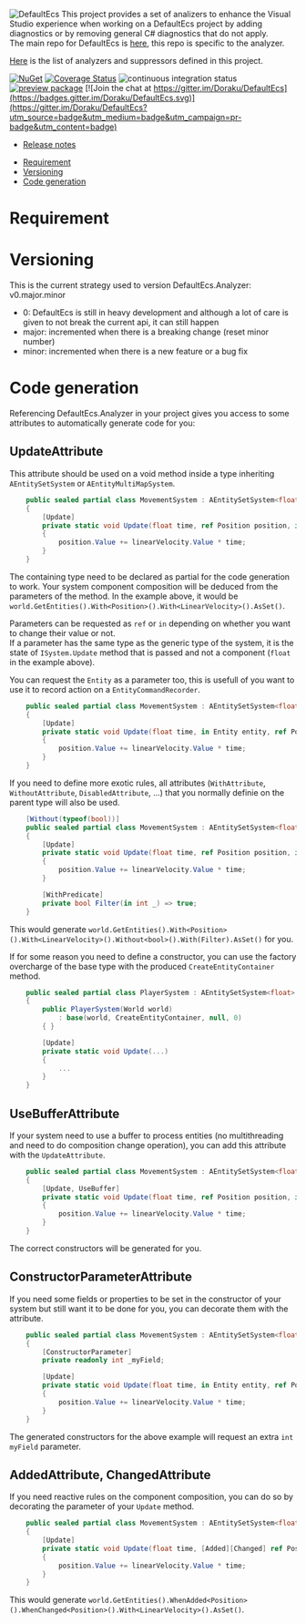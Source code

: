 ![DefaultEcs](https://github.com/Doraku/DefaultEcs/blob/master/image/DefaultEcsLogo.png)
This project provides a set of analizers to enhance the Visual Studio experience when working on a DefaultEcs project by adding diagnostics or by removing general C# diagnostics that do not apply.  
The main repo for DefaultEcs is [here](https://github.com/Doraku/DefaultEcs/), this repo is specific to the analyzer.

[Here](https://github.com/Doraku/DefaultEcs.Analyzer/blob/master/documentation/index.md) is the list of analyzers and suppressors defined in this project.

[![NuGet](https://buildstats.info/nuget/DefaultEcs.Analyzer)](https://www.nuget.org/packages/DefaultEcs.Analyzer)
[![Coverage Status](https://coveralls.io/repos/github/Doraku/DefaultEcs.Analyzer/badge.svg?branch=master)](https://coveralls.io/github/Doraku/DefaultEcs.Analyzer?branch=master)
![continuous integration status](https://github.com/doraku/defaultEcs.analyzer/workflows/continuous%20integration/badge.svg)
[![preview package](https://img.shields.io/badge/preview-package-blue?style=flat&logo=github)](https://github.com/Doraku/DefaultEcs.Analyzer/packages/502961)
[![Join the chat at https://gitter.im/Doraku/DefaultEcs](https://badges.gitter.im/Doraku/DefaultEcs.svg)](https://gitter.im/Doraku/DefaultEcs?utm_source=badge&utm_medium=badge&utm_campaign=pr-badge&utm_content=badge)

- [Release notes](./documentation/RELEASENOTES.md 'Release notes')
<a/>

- [Requirement](#Requirement)
- [Versioning](#Versioning)
- [Code generation](#Code)

<a name='Requirement'></a>
# Requirement

<a name='Versioning'></a>
# Versioning
This is the current strategy used to version DefaultEcs.Analyzer: v0.major.minor
- 0: DefaultEcs is still in heavy development and although a lot of care is given to not break the current api, it can still happen
- major: incremented when there is a breaking change (reset minor number)
- minor: incremented when there is a new feature or a bug fix

<a name='Code'></a>
# Code generation
Referencing DefaultEcs.Analyzer in your project gives you access to some attributes to automatically generate code for you:

## UpdateAttribute
This attribute should be used on a void method inside a type inheriting `AEntitySetSystem` or `AEntityMultiMapSystem`.
```csharp
    public sealed partial class MovementSystem : AEntitySetSystem<float>
    {
        [Update]
        private static void Update(float time, ref Position position, in LinearVelocity linearVelocity)
        {
            position.Value += linearVelocity.Value * time;
        }
    }
```

The containing type need to be declared as partial for the code generation to work. Your system component composition will be deduced from the parameters of the method. In the example above, it would be `world.GetEntities().With<Position>().With<LinearVelocity>().AsSet()`.

Parameters can be requested as `ref` or `in` depending on whether you want to change their value or not.  
If a parameter has the same type as the generic type of the system, it is the state of `ISystem.Update` method that is passed and not a component (`float` in the example above).

You can request the `Entity` as a parameter too, this is usefull of you want to use it to record action on a `EntityCommandRecorder`.
```csharp
    public sealed partial class MovementSystem : AEntitySetSystem<float>
    {
        [Update]
        private static void Update(float time, in Entity entity, ref Position position, in LinearVelocity linearVelocity)
        {
            position.Value += linearVelocity.Value * time;
        }
    }
```

If you need to define more exotic rules, all attributes (`WithAttribute`, `WithoutAttribute`, `DisabledAttribute`, ...) that you normally definie on the parent type will also be used.
```csharp
    [Without(typeof(bool))]
    public sealed partial class MovementSystem : AEntitySetSystem<float>
    {
        [Update]
        private static void Update(float time, ref Position position, in LinearVelocity linearVelocity)
        {
            position.Value += linearVelocity.Value * time;
        }

        [WithPredicate]
        private bool Filter(in int _) => true;
    }
```

This would generate `world.GetEntities().With<Position>().With<LinearVelocity>().Without<bool>().With(Filter).AsSet()` for you.

If for some reason you need to define a constructor, you can use the factory overcharge of the base type with the produced `CreateEntityContainer` method.
```csharp
    public sealed partial class PlayerSystem : AEntitySetSystem<float>
    {
        public PlayerSystem(World world)
            : base(world, CreateEntityContainer, null, 0)
        { }

        [Update]
        private static void Update(...)
        {
            ...
        }
    }
```

## UseBufferAttribute
If your system need to use a buffer to process entities (no multithreading and need to do composition change operation), you can add this attribute with the `UpdateAttribute`.
```csharp
    public sealed partial class MovementSystem : AEntitySetSystem<float>
    {
        [Update, UseBuffer]
        private static void Update(float time, ref Position position, in LinearVelocity linearVelocity)
        {
            position.Value += linearVelocity.Value * time;
        }
    }
```

The correct constructors will be generated for you.

## ConstructorParameterAttribute
If you need some fields or properties to be set in the constructor of your system but still want it to be done for you, you can decorate them with the attribute.
```csharp
    public sealed partial class MovementSystem : AEntitySetSystem<float>
    {
        [ConstructorParameter]
        private readonly int _myField;

        [Update]
        private static void Update(float time, in Entity entity, ref Position position, in LinearVelocity linearVelocity)
        {
            position.Value += linearVelocity.Value * time;
        }
    }
```

The generated constructors for the above example will request an extra `int myField` parameter.

## AddedAttribute, ChangedAttribute
If you need reactive rules on the component composition, you can do so by decorating the parameter of your `Update` method.
```csharp
    public sealed partial class MovementSystem : AEntitySetSystem<float>
    {
        [Update]
        private static void Update(float time, [Added][Changed] ref Position position, in LinearVelocity linearVelocity)
        {
            position.Value += linearVelocity.Value * time;
        }
    }
```

This would generate `world.GetEntities().WhenAdded<Position>().WhenChanged<Position>().With<LinearVelocity>().AsSet()`.